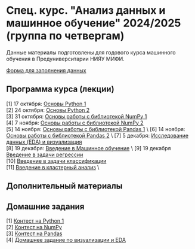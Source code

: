 # Спец. курс. "Анализ данных и машинное обучение" 2024/2025 (группа по четвергам)

Данные материалы подготовлены для годового курса машинного обучения в Предуниверситарии НИЯУ МИФИ. 

[Форма для заполнения данных](https://forms.gle/D3yD9L2FDi1gUN1P8)

## Программа курса (лекции)

[1] 17 октября: [Основы Python 1](https://github.com/Adelaaas/Data_science_basic_24_25_group_2/blob/main/00_%D0%9E%D1%81%D0%BD%D0%BE%D0%B2%D1%8B_Python_1.ipynb) \
[2] 24 октября: [Основы Python 2](https://github.com/Adelaaas/Data_science_basic_24_25_group_2/blob/main/01_%D0%9E%D1%81%D0%BD%D0%BE%D0%B2%D1%8B_Python_2.ipynb) \
[3] 31 октября: [Основы работы с библиотекой NumPy 1](https://github.com/Adelaaas/Data_science_basic_24_25_group_2/blob/main/02_2024_NumPy.ipynb) \
[4] 7 ноября: [Основы работы с библиотекой NumPy 2](https://github.com/Adelaaas/Data_science_basic_24_25_group_2/blob/main/02_2024_NumPy_%E2%84%962.ipynb) \
[5] 14 ноября: [Основы работы с библиотекой Pandas 1](https://github.com/Adelaaas/Data_science_basic_24_25_group_2/blob/main/%D0%92%D0%B2%D0%B5%D0%B4%D0%B5%D0%BD%D0%B8%D0%B5_%D0%B2_Pandas_(%D1%87%D0%B0%D1%81%D1%82%D1%8C_1).ipynb) \
[6] 14 ноября: [Основы работы с библиотекой Pandas 2](https://github.com/Adelaaas/Data_science_basic_24_25_group_2/blob/main/%D0%92%D0%B2%D0%B5%D0%B4%D0%B5%D0%BD%D0%B8%D0%B5_%D0%B2_Pandas_(%D1%87%D0%B0%D1%81%D1%82%D1%8C_2%2C_%D1%80%D0%B0%D0%B1%D0%BE%D1%82%D0%B0_%D1%81_%D1%84%D0%B0%D0%B9%D0%BB%D0%B0%D0%BC%D0%B8).ipynb) \
[7] 5 декабря: [Исследование данных (EDA) и визуализация](https://github.com/Adelaaas/Data_science_basic_24_25_group_2/blob/main/%D0%92%D0%B8%D0%B7%D1%83%D0%B0%D0%BB%D0%B8%D0%B7%D0%B0%D1%86%D0%B8%D1%8F%20EDA.ipynb) \
[8] 19 декабря: [Введение в Машинное обучение]([https://github.com/Adelaaas/Data_science_basic_24_25_group_2/blob/main/%D0%9B%D0%B8%D0%BD%D0%B5%D0%B9%D0%BD%D0%B0%D1%8F_%D1%80%D0%B5%D0%B3%D1%80%D0%B5%D1%81%D1%81%D0%B8%D1%8F.ipynb](https://github.com/Adelaaas/Data_science_basic_24_25_group_2/tree/main/%D0%92%D0%B2%D0%B5%D0%B4%D0%B5%D0%BD%D0%B8%D0%B5%20%D0%B2%20ML)) \
[9] 19 декабря [Введение в задачи регрессии](https://github.com/Adelaaas/Data_science_basic_24_25_group_2/blob/main/%D0%9B%D0%B8%D0%BD%D0%B5%D0%B9%D0%BD%D0%B0%D1%8F_%D1%80%D0%B5%D0%B3%D1%80%D0%B5%D1%81%D1%81%D0%B8%D1%8F.ipynb) \
[10] [Введение в задачи классификации]() \
[11] [Введение в кластерный анализ]() \

## Дополнительный материалы


## Домашние задания

[1] [Контест на Python 1](https://contest.yandex.ru/contest/69604/enter/?retPage=) \
[2] [Контест на NumPy](https://contest.yandex.ru/contest/70745/enter/?retPage=)\
[3] [Контест на Pandas](https://contest.yandex.ru/contest/71279/enter/?retPage=)\
[4] [Домашнее задание по визуализации и EDA](https://github.com/Adelaaas/Data_science_basic_24_25_group_2/tree/main/home_work_EDA)
